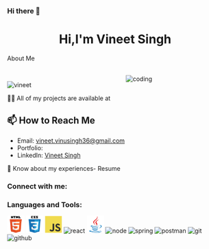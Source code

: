 ### Hi there 👋

<!--
**vineetsinghGIT/vineetsinghGIT** is a ✨ _special_ ✨ repository because its `README.md` (this file) appears on your GitHub profile.

Here are some ideas to get you started:

- 🔭 I’m currently working on ...
- 🌱 I’m currently learning ...
- 👯 I’m looking to collaborate on ...
- 🤔 I’m looking for help with ...
- 💬 Ask me about ...
- 📫 How to reach me: ...
- 😄 Pronouns: ...
- ⚡ Fun fact: ...
-->
<h1 align="center">Hi,I'm Vineet Singh</h1>
<p>About Me</p>
<br/>
<img align="right" alt="coding" width="45%" src="https://media3.giphy.com/media/qgQUggAC3Pfv687qPC/giphy.gif?cid=ecf05e47vkgt7h9zc3dlpv6pxy6qx062eti6jpiiexs4nlij&rid=giphy.gif&ct=g">

<p align="left"> <img src="https://komarev.com/ghpvc/?username=vineetsinghGIT&label=Profile%20views&color=0e75b6&style=flat" alt="vineet" /> </p>

👨‍💻 All of my projects are available at 


## 📫 How to Reach Me

- Email: vineet.vinusingh36@gmail.com
- Portfolio: 
- LinkedIn: [Vineet Singh](https://www.linkedin.com/in/vineet-singh-712220160)


📄 Know about my experiences- Resume []()

<h3 align="left">Connect with me:</h3>
<p></p>

<h3 align="left">Languages and Tools:</h3>
<p align="left"> 
<img src="https://raw.githubusercontent.com/devicons/devicon/master/icons/html5/html5-original-wordmark.svg" alt="html5" width="40" height="40"/> 
<img src="https://raw.githubusercontent.com/devicons/devicon/master/icons/css3/css3-original-wordmark.svg" alt="css3" width="40" height="40"/>
<img src="https://raw.githubusercontent.com/devicons/devicon/master/icons/javascript/javascript-original.svg" alt="javascript" width="40" height="40"/>
<img src="https://cdn4.iconfinder.com/data/icons/logos-3/600/React.js_logo-512.png" alt="react" width="40" height="40"/> 
<img src="https://raw.githubusercontent.com/devicons/devicon/master/icons/java/java-original.svg" alt="java" width="40" height="40"/>
<img src="https://www.orangemantra.com/wp-content/uploads/2022/04/nd3.png" alt="node" width="40" height="40" />
<img src="https://www.vectorlogo.zone/logos/springio/springio-icon.svg" alt="spring" width="40" height="40"/>
<img src="https://www.vectorlogo.zone/logos/getpostman/getpostman-icon.svg" alt="postman" width="40" height="40"/> 
<img src="https://www.vectorlogo.zone/logos/git-scm/git-scm-icon.svg" alt="git" width="40" height="40"/> 
<img src="https://cdn-icons-png.flaticon.com/512/25/25231.png" alt="github" width="40" height="40"/> 
</p>














